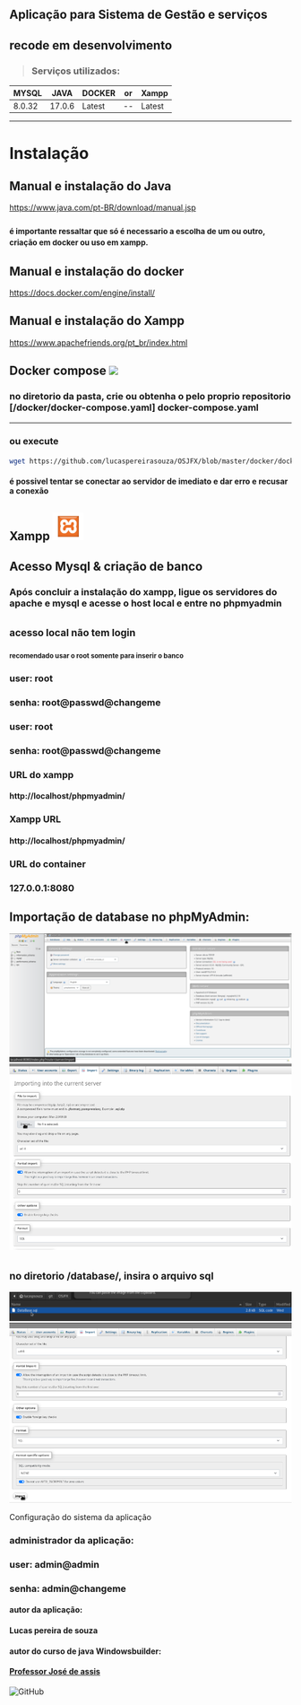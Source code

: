 ## Aplicação para Sistema de Gestão e serviços
## recode em desenvolvimento


> ### Serviços utilizados:
| MYSQL  | JAVA   | DOCKER | or | Xampp |
|--------|--------|--------| -- | ----- |
| 8.0.32 | 17.0.6 | Latest | -- | Latest |
____________________________

# Instalação

## Manual e instalação do Java
https://www.java.com/pt-BR/download/manual.jsp

### <small> é importante ressaltar que só é necessario a escolha de um ou outro, criação em docker ou uso em xampp. </small>

## Manual e instalação do docker
https://docs.docker.com/engine/install/
## Manual e instalação do Xampp
https://www.apachefriends.org/pt_br/index.html


## Docker compose <a href="https://hub.docker.com/"><img src="https://img.icons8.com/?size=256&id=22813&format=png" height=50px></img></a>
### no diretorio da pasta, crie ou obtenha o pelo proprio repositorio [/docker/docker-compose.yaml] docker-compose.yaml
_____
### ou execute 
```bash
wget https://github.com/lucaspereirasouza/OSJFX/blob/master/docker/docker-compose.yaml
```

#### é possivel tentar se conectar ao servidor de imediato e dar erro e recusar a conexão

## Xampp <a href="https://www.apachefriends.org/pt_br/index.html"><img src="/imgReadme/xamppIcon.png" height=50px></img></a>

## Acesso Mysql & criação de banco

### Após concluir a instalação do xampp, ligue os servidores do apache e mysql e acesse o host local e entre no phpmyadmin
## <small>acesso local não tem login </small>

#### <small> recomendado usar o root somente para inserir o banco </small>
### user: root
### senha: root@passwd@changeme

### user: root
### senha: root@passwd@changeme

### URL do xampp 
#### http://localhost/phpmyadmin/

### Xampp URL
#### http://localhost/phpmyadmin/

### URL do container
### 127.0.0.1:8080
## Importação de database no phpMyAdmin:
![browse](imgReadme/importPage.png)
![browse](imgReadme/browse.png)
## <small> no diretorio /database/, insira o arquivo sql </small>
![browse](imgReadme/database.png)
![browse](imgReadme/import.png)

Configuração do sistema da aplicação

### administrador da aplicação:
### user: admin@admin 
### senha: admin@changeme

#### autor da aplicação:
#### Lucas pereira de souza

#### autor do curso de java Windowsbuilder:
#### <a href="https://github.com/professorjosedeassis">Professor José de assis</a>

![GitHub](https://img.shields.io/github/license/lucaspereirasouza/SistemaOS)

